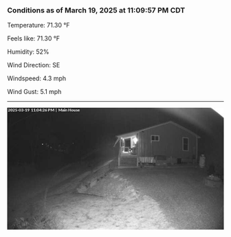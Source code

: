 ### Conditions as of March 19, 2025 at 11:09:57 PM CDT 

Temperature: 71.30 &deg;F

Feels like: 71.30 &deg;F

Humidity: 52%

Wind Direction: SE

Windspeed: 4.3 mph

Wind Gust: 5.1 mph

---

<img src="./images/latest.jpeg"/>


